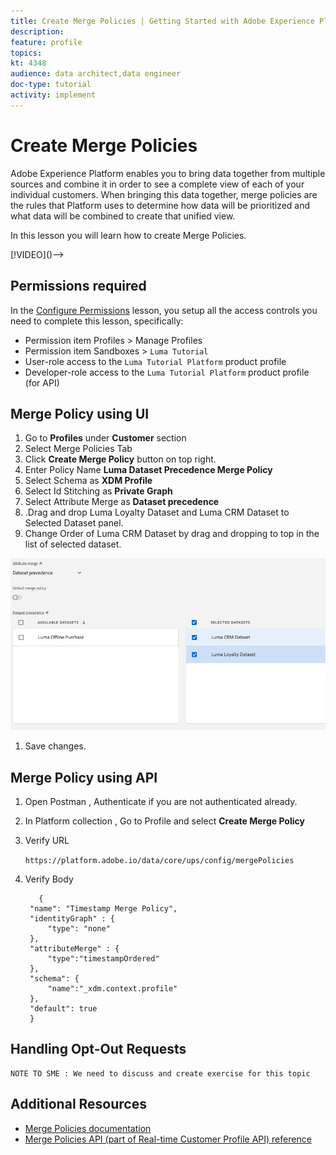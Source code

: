 ```yaml
---
title: Create Merge Policies | Getting Started with Adobe Experience Platform for Data Architects and Data Engineers
description: 
feature: profile
topics: 
kt: 4348
audience: data architect,data engineer
doc-type: tutorial
activity: implement
---
```


# Create Merge Policies

Adobe Experience Platform enables you to bring data together from multiple sources and combine it in order to see a complete view of each of your individual customers. When bringing this data together, merge policies are the rules that Platform uses to determine how data will be prioritized and what data will be combined to create that unified view.

In this lesson you will learn how to create Merge Policies.

<!--Should this be part of Profile lesson-->

<!-->[!VIDEO]()-->

## Permissions required

In the [Configure Permissions](configure-permissions.md) lesson, you setup all the access controls you need to complete this lesson, specifically:


* Permission item Profiles > Manage Profiles
* Permission item Sandboxes > `Luma Tutorial`
* User-role access to the `Luma Tutorial Platform` product profile
* Developer-role access to the `Luma Tutorial Platform` product profile (for API)


## Merge Policy using UI

1. Go to **Profiles** under **Customer** section
1. Select Merge Policies Tab
1. Click **Create Merge Policy** button on top right.
1. Enter Policy Name **Luma Dataset Precedence Merge Policy**
1. Select Schema as **XDM Profile**
1. Select Id Stitching as **Private Graph**
1. Select Attribute Merge as **Dataset precedence**
1.  .Drag and drop Luma Loyalty Dataset and Luma CRM Dataset to Selected Dataset panel.
1. Change Order of Luma CRM Dataset by drag and dropping to top in the list of selected dataset.

![Merge Policy](assets/mergepolicy.png)

1. Save changes.

## Merge Policy using API

1. Open Postman , Authenticate if you are not authenticated already.
1. In Platform collection , Go to Profile and select **Create Merge Policy**
1. Verify URL

   `https://platform.adobe.io/data/core/ups/config/mergePolicies`

1. Verify Body

   ```
      {
    "name": "Timestamp Merge Policy",
    "identityGraph" : {
        "type": "none"
    },
    "attributeMerge" : {
        "type":"timestampOrdered"
    },
    "schema": {
        "name":"_xdm.context.profile"
    },
    "default": true
    }
   ```


## Handling Opt-Out Requests

```
NOTE TO SME : We need to discuss and create exercise for this topic  
```

## Additional Resources

* [Merge Policies documentation](https://docs.adobe.com/help/en/experience-platform/profile/ui/merge-policies.html)
* [Merge Policies API (part of Real-time Customer Profile API) reference](https://www.adobe.io/apis/experienceplatform/home/api-reference.html#/Merge_policies)
